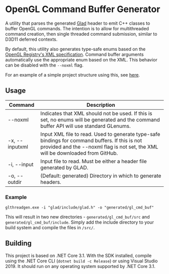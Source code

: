 # OpenGL Command Buffer Generator

A utility that parses the generated [Glad](https://glad.dav1d.de/) header to emit C++ classes to buffer OpenGL commands.  The intention is to allow for multithreaded command creation, then single threaded command submission, similar to D3D11 deferred contexts.

By default, this utility also generates type-safe enums based on the [OpenGL Registry's XML specification](https://raw.githubusercontent.com/KhronosGroup/OpenGL-Registry/master/xml/gl.xml).  Command buffer arguments automatically use the appropriate enum based on the XML.  This behavior can be disabled with the `--noxml` flag.

For an example of a simple project structure using this, see [here](https://github.com/shadowndacorner/OpenGL-Command-Buffer-Generator-Sample).

## Usage
**Command**|**Description**
------|-----
--noxml|Indicates that XML should not be used.  If this is set, no enums will be generated and the command buffer API will use standard GLenums.
-x, --inputxml|Input XML file to read.  Used to generate type-safe bindings for command buffers.  If this is not provided and the --noxml flag is not set, the XML will be downloaded from GitHub.
-i, --input|Input file to read.  Must be either a header file generated by GLAD.
-o, --outdir|(Default: generated) Directory in which to generate headers.

### Example

`glthreadgen.exe -i "glad/include/glad.h" -o "generated/gl_cmd_buf"`

This will result in two new directories - `generated/gl_cmd_buf/src` and `generated/gl_cmd_buf/include`.  Simply add the include directory to your build system and compile the files in `/src/`.

## Building
This project is based on .NET Core 3.1.  With the SDK installed, compile using the .NET Core CLI (`dotnet build -c Release`) or using Visual Studio 2019.  It should run on any operating system supported by .NET Core 3.1.